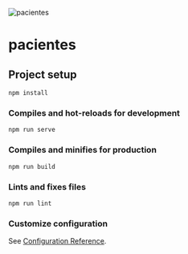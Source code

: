 ![pacientes](https://user-images.githubusercontent.com/107780424/174464656-1876fd0e-135d-4d67-a307-97fe29805700.png)


# pacientes

## Project setup
```
npm install
```

### Compiles and hot-reloads for development
```
npm run serve
```

### Compiles and minifies for production
```
npm run build
```

### Lints and fixes files
```
npm run lint
```

### Customize configuration
See [Configuration Reference](https://cli.vuejs.org/config/).
